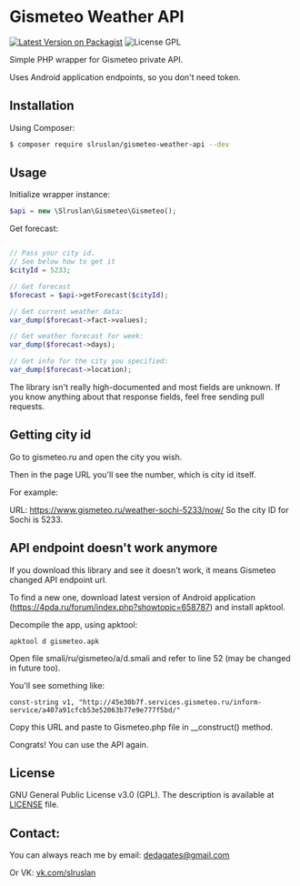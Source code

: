 # Gismeteo Weather API

[![Latest Version on Packagist](https://img.shields.io/packagist/v/slruslan/gismeteo-weather-api.svg?style=flat-square)](https://packagist.org/packages/slruslan/gismeteo-weather-api)
![License GPL](http://img.shields.io/badge/license-GPL-blue.svg?style=flat-square)

Simple PHP wrapper for Gismeteo private API.

Uses Android application endpoints, so you don't need token.

## Installation

Using Composer:

``` bash
$ composer require slruslan/gismeteo-weather-api --dev
```

## Usage

Initialize wrapper instance:
```php
$api = new \Slruslan\Gismeteo\Gismeteo();
```

Get forecast:
```php

// Pass your city id.
// See below how to get it
$cityId = 5233;

// Get forecast
$forecast = $api->getForecast($cityId);

// Get current weather data:
var_dump($forecast->fact->values);

// Get weather forecast for week:
var_dump($forecast->days);

// Get info for the city you specified:
var_dump($forecast->location);
```

The library isn't really high-documented and most fields are unknown. If you know anything about that response fields, feel free sending pull requests.

## Getting city id

Go to gismeteo.ru and open the city you wish.

Then in the page URL you'll see the number, which is city id itself.

For example:

URL: https://www.gismeteo.ru/weather-sochi-5233/now/
So the city ID for Sochi is 5233.

## API endpoint doesn't work anymore

If you download this library and see it doesn't work, it means Gismeteo changed API endpoint url.

To find a new one, download latest version of Android application (https://4pda.ru/forum/index.php?showtopic=658787) and install apktool.

Decompile the app, using apktool:
```
apktool d gismeteo.apk
```

Open file smali/ru/gismeteo/a/d.smali and refer to line 52 (may be changed in future too).

You'll see something like:

```
const-string v1, "http://45e30b7f.services.gismeteo.ru/inform-service/a407a91cfcb53e52063b77e9e777f5bd/"
```

Copy this URL and paste to Gismeteo.php file in __construct() method.

Congrats! You can use the API again.


## License

GNU General Public License v3.0 (GPL). The description is available at [LICENSE](LICENSE) file.

## Contact:

You can always reach me by email: dedagates@gmail.com

Or VK: [vk.com/slruslan](https://vk.com/slruslan)